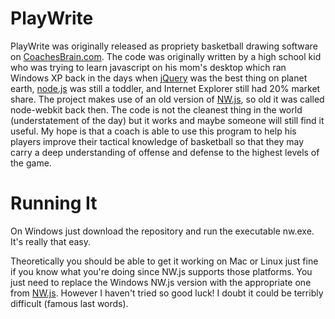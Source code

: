 # PlayWrite

PlayWrite was originally released as propriety basketball drawing software on [CoachesBrain.com](https://coachesbrain.com). The code was originally written by a high school kid who was trying to learn javascript on his mom's desktop which ran Windows XP back in the days when [jQuery](https://jquery.com) was the best thing on planet earth, [node.js](https://nodejs.dev) was still a toddler, and Internet Explorer still had 20% market share. The project makes use of an old version of [NW.js](https://nwjs.io), so old it was called node-webkit back then. The code is not the cleanest thing in the world (understatement of the day) but it works and maybe someone will still find it useful. My hope is that a coach is able to use this program to help his players improve their tactical knowledge of basketball so that they may carry a deep understanding of offense and defense to the highest levels of the game.   

# Running It
On Windows just download the repository and run the executable nw.exe. It's really that easy. 

Theoretically you should be able to get it working on Mac or Linux just fine if you know what you're doing since NW.js supports those platforms. You just need to replace the Windows NW.js version with the appropriate one from [NW.js](https://nwjs.io). However I haven't tried so good luck! I doubt it could be terribly difficult (famous last words).  
